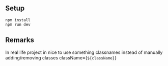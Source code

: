 ## Setup
~~~
npm install
npm run dev
~~~

## Remarks
In real life project in nice to use something classnames instead of manually adding/removing classes className={`${className}`}
